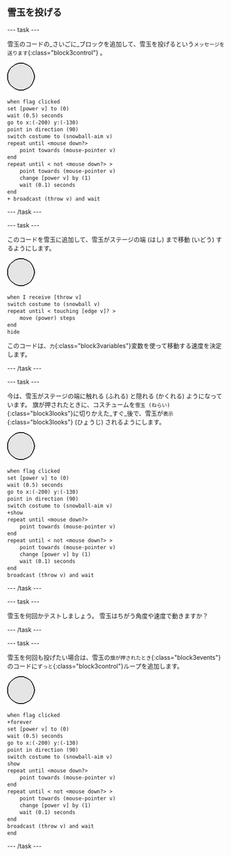 ## 雪玉を投げる

--- task ---

雪玉のコードの_さいごに_ブロックを追加して、雪玉を投げるという`メッセージを送ります`{:class="block3control"} 。

![雪玉のスプライト](images/snowball-sprite.png)

```blocks3
when flag clicked
set [power v] to (0)
wait (0.5) seconds
go to x:(-200) y:(-130)
point in direction (90)
switch costume to (snowball-aim v)
repeat until <mouse down?>
    point towards (mouse-pointer v)
end
repeat until < not <mouse down?> >
    point towards (mouse-pointer v)
    change [power v] by (1)
    wait (0.1) seconds
end
+ broadcast (throw v) and wait
```

--- /task ---

--- task ---

このコードを雪玉に追加して、雪玉がステージの端 (はし) まで移動 (いどう) するようにします。

![雪玉のスプライト](images/snowball-sprite.png)

```blocks3
when I receive [throw v]
switch costume to (snowball v)
repeat until < touching [edge v]? >
    move (power) steps
end
hide
```

このコードは、`力`{:class="block3variables"}変数を使って移動する速度を決定します。

--- /task ---

--- task ---

今は、雪玉がステージの端に触れる (ふれる) と隠れる (かくれる) ようになっています。 旗が押されたときに、コスチュームを`雪玉 (ねらい)`{:class="block3looks"}に切りかえた_すぐ_後で、雪玉が`表示`{:class="block3looks"} (ひょうじ) されるようにします。

![雪玉のスプライト](images/snowball-sprite.png)

```blocks3
when flag clicked
set [power v] to (0)
wait (0.5) seconds
go to x:(-200) y:(-130)
point in direction (90)
switch costume to (snowball-aim v)
+show
repeat until <mouse down?>
    point towards (mouse-pointer v)
end
repeat until < not <mouse down?> >
    point towards (mouse-pointer v)
    change [power v] by (1)
    wait (0.1) seconds
end
broadcast (throw v) and wait
```

--- /task ---

--- task ---

雪玉を何回かテストしましょう。 雪玉はちがう角度や速度で動きますか？

--- /task ---

--- task ---

雪玉を何回も投げたい場合は、雪玉の`旗が押されたとき`{:class="block3events"}のコードに`ずっと`{:class="block3control"}ループを追加します。

![雪玉のスプライト](images/snowball-sprite.png)

```blocks3
when flag clicked
+forever
set [power v] to (0)
wait (0.5) seconds
go to x:(-200) y:(-130)
point in direction (90)
switch costume to (snowball-aim v)
show
repeat until <mouse down?>
    point towards (mouse-pointer v)
end
repeat until < not <mouse down?> >
    point towards (mouse-pointer v)
    change [power v] by (1)
    wait (0.1) seconds
end
broadcast (throw v) and wait
end
```

--- /task ---
